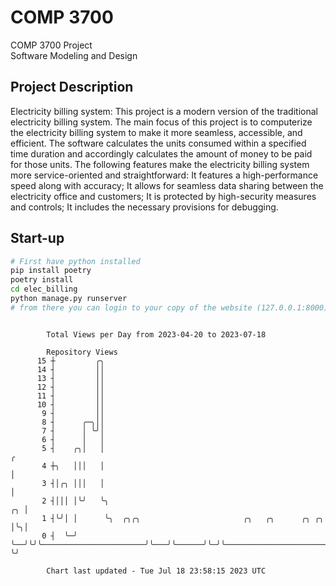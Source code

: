 # COMP 3700
COMP 3700 Project  
Software Modeling and Design
## Project Description
Electricity billing system: This project is a modern version of the traditional electricity billing system. The main focus of this project is to computerize the electricity billing system to make it more seamless, accessible, and efficient. The software calculates the units consumed within a specified time duration and accordingly calculates the amount of money to be paid for those units. The following features make the electricity billing system more service-oriented and straightforward: It features a high-performance speed along with accuracy; It allows for seamless data sharing between the electricity office and customers; It is protected by high-security measures and controls; It includes the necessary provisions for debugging.

## Start-up
```bash
# First have python installed
pip install poetry
poetry install
cd elec_billing
python manage.py runserver
# from there you can login to your copy of the website (127.0.0.1:8000), default creds are admin/admin
```

```

        Total Views per Day from 2023-04-20 to 2023-07-18

        Repository Views
      15 ┼         ╭╮
      14 ┤         ││
      13 ┤         ││
      12 ┤         ││
      11 ┤         ││
      10 ┤         ││
       9 ┤         ││
       8 ┤      ╭─╮││
       7 ┤      │ ╰╯│
       6 ┤      │   │
       5 ┤    ╭╮│   │                                                                             ╭
       4 ┼╮   │││   │                                                                             │
       3 ┤│╭╮ │││   │                                                                             │
       2 ┤│││ │╰╯   ╰╮                                                                         ╭╮ │
       1 ┤╰╯│ │      ╰╮  ╭╮╭╮                       ╭╮   ╭╮      ╭╮ ╭╮                         │╰╮│
       0 ┤  ╰─╯       ╰──╯╰╯╰───────────────────────╯╰───╯╰──────╯╰─╯╰─────────────────────────╯ ╰╯

        Chart last updated - Tue Jul 18 23:58:15 2023 UTC
        
```
